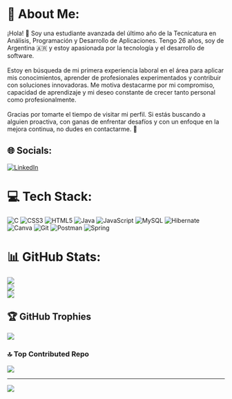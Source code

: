# 💫 About Me:
¡Hola! 👋 Soy una estudiante avanzada del último año de la Tecnicatura en Análisis, Programación y Desarrollo de Aplicaciones. Tengo 26 años, soy de Argentina 🇦🇷 y estoy apasionada por la tecnología y el desarrollo de software.  <br><br>Estoy en búsqueda de mi primera experiencia laboral en el área para aplicar mis conocimientos, aprender de profesionales experimentados y contribuir con soluciones innovadoras. Me motiva destacarme por mi compromiso, capacidad de aprendizaje y mi deseo constante de crecer tanto personal como profesionalmente.  <br><br>Gracias por tomarte el tiempo de visitar mi perfil. Si estás buscando a alguien proactiva, con ganas de enfrentar desafíos y con un enfoque en la mejora continua, no dudes en contactarme. 🚀


## 🌐 Socials:
[![LinkedIn](https://img.shields.io/badge/LinkedIn-%230077B5.svg?logo=linkedin&logoColor=white)](https://www.linkedin.com/in/rociobenavidez1/)


# 💻 Tech Stack:
![C](https://img.shields.io/badge/c-%2300599C.svg?style=for-the-badge&logo=c&logoColor=white) ![CSS3](https://img.shields.io/badge/css3-%231572B6.svg?style=for-the-badge&logo=css3&logoColor=white) ![HTML5](https://img.shields.io/badge/html5-%23E34F26.svg?style=for-the-badge&logo=html5&logoColor=white) ![Java](https://img.shields.io/badge/java-%23ED8B00.svg?style=for-the-badge&logo=openjdk&logoColor=white) ![JavaScript](https://img.shields.io/badge/javascript-%23323330.svg?style=for-the-badge&logo=javascript&logoColor=%23F7DF1E) ![MySQL](https://img.shields.io/badge/mysql-4479A1.svg?style=for-the-badge&logo=mysql&logoColor=white) ![Hibernate](https://img.shields.io/badge/Hibernate-59666C?style=for-the-badge&logo=Hibernate&logoColor=white) ![Canva](https://img.shields.io/badge/Canva-%2300C4CC.svg?style=for-the-badge&logo=Canva&logoColor=white) ![Git](https://img.shields.io/badge/git-%23F05033.svg?style=for-the-badge&logo=git&logoColor=white) ![Postman](https://img.shields.io/badge/Postman-FF6C37?style=for-the-badge&logo=postman&logoColor=white) ![Spring](https://img.shields.io/badge/spring-%236DB33F.svg?style=for-the-badge&logo=spring&logoColor=white)
# 📊 GitHub Stats:
![](https://github-readme-stats.vercel.app/api?username=RocioBenavidez&theme=dark&hide_border=false&include_all_commits=false&count_private=false)<br/>
![](https://github-readme-streak-stats.herokuapp.com/?user=RocioBenavidez&theme=dark&hide_border=false)<br/>
![](https://github-readme-stats.vercel.app/api/top-langs/?username=RocioBenavidez&theme=dark&hide_border=false&include_all_commits=false&count_private=false&layout=compact)

## 🏆 GitHub Trophies
![](https://github-profile-trophy.vercel.app/?username=RocioBenavidez&theme=radical&no-frame=false&no-bg=true&margin-w=4)

### 🔝 Top Contributed Repo
![](https://github-contributor-stats.vercel.app/api?username=RocioBenavidez&limit=5&theme=dark&combine_all_yearly_contributions=true)

---
[![](https://visitcount.itsvg.in/api?id=RocioBenavidez&icon=0&color=0)](https://visitcount.itsvg.in)

<!-- Proudly created with GPRM ( https://gprm.itsvg.in ) -->
